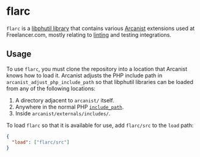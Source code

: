 # flarc

`flarc` is a [libphutil library](https://secure.phabricator.com/book/phabcontrib/article/adding_new_classes/#creating-libraries) that contains various [Arcanist](https://secure.phabricator.com/book/phabricator/article/arcanist/) extensions used at Freelancer.com, mostly relating to [linting](https://secure.phabricator.com/book/phabricator/article/arcanist_extending_lint/) and testing integrations.

## Usage
To use `flarc`, you must clone the repository into a location that Arcanist knows how to load it. Arcanist adjusts the PHP include path in `arcanist_adjust_php_include_path` so that libphutil libraries can be loaded from any of the following locations:

  1. A directory adjacent to `arcanist/` itself.
  2. Anywhere in the normal PHP [`include_path`](https://www.php.net/manual/en/ini.core.php#ini.include-path).
  3. Inside `arcanist/externals/includes/`.

To load `flarc` so that it is available for use, add `flarc/src` to the `load` path:

```json
{
  "load": ["flarc/src"]
}
```
